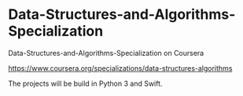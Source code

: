 # Data-Structures-and-Algorithms-Specialization
Data-Structures-and-Algorithms-Specialization on Coursera

https://www.coursera.org/specializations/data-structures-algorithms

The projects will be build in Python 3 and Swift.
